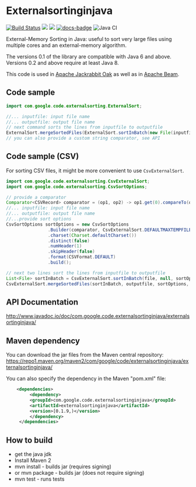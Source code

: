 Externalsortinginjava
==========================================================
[![Build Status](https://travis-ci.org/lemire/externalsortinginjava.png)](https://travis-ci.org/lemire/externalsortinginjava)
[![][maven img]][maven]
[![][license img]][license]
[![docs-badge][]][docs]
![Java CI](https://github.com/lemire/externalsortinginjava/workflows/Java%20CI/badge.svg)

External-Memory Sorting in Java: useful to sort very large files using multiple cores and an external-memory algorithm.


The versions 0.1 of the library are compatible with Java 6 and above. Versions 0.2 and above
require at least Java 8.

This code is used in [Apache Jackrabbit Oak](https://github.com/apache/jackrabbit-oak) as well as in [Apache Beam](https://github.com/apache/beam).

Code sample
------------

```java
import com.google.code.externalsorting.ExternalSort;

//... inputfile: input file name
//... outputfile: output file name
// next command sorts the lines from inputfile to outputfile
ExternalSort.mergeSortedFiles(ExternalSort.sortInBatch(new File(inputfile)), new File(outputfile));
// you can also provide a custom string comparator, see API
```


Code sample (CSV)
------------

For sorting CSV files, it  might be more convenient to use `CsvExternalSort`.

```java
import com.google.code.externalsorting.CsvExternalSort;
import com.google.code.externalsorting.CsvSortOptions;

// provide a comparator
Comparator<CSVRecord> comparator = (op1, op2) -> op1.get(0).compareTo(op2.get(0));
//... inputfile: input file name
//... outputfile: output file name
//...provide sort options
CsvSortOptions sortOptions = new CsvSortOptions
				.Builder(comparator, CsvExternalSort.DEFAULTMAXTEMPFILES, CsvExternalSort.estimateAvailableMemory())
				.charset(Charset.defaultCharset())
				.distinct(false)
				.numHeader(1)
				.skipHeader(false)
				.format(CSVFormat.DEFAULT)
				.build();

// next two lines sort the lines from inputfile to outputfile
List<File> sortInBatch = CsvExternalSort.sortInBatch(file, null, sortOptions);;
CsvExternalSort.mergeSortedFiles(sortInBatch, outputfile, sortOptions, true);

```

API Documentation
-----------------

http://www.javadoc.io/doc/com.google.code.externalsortinginjava/externalsortinginjava/




Maven dependency
-----------------


You can download the jar files from the Maven central repository:
https://repo1.maven.org/maven2/com/google/code/externalsortinginjava/externalsortinginjava/

You can also specify the dependency in the Maven "pom.xml" file:

```xml
    <dependencies>
         <dependency>
	     <groupId>com.google.code.externalsortinginjava</groupId>
	     <artifactId>externalsortinginjava</artifactId>
	     <version>[0.1.9,)</version>
         </dependency>
     </dependencies>
```

How to build
-----------------

- get the java jdk
- Install Maven 2
- mvn install - builds jar (requires signing)
- or mvn package - builds jar (does not require signing)
- mvn test - runs tests



[maven img]:https://maven-badges.herokuapp.com/maven-central/com.googlecode.javaewah/JavaEWAH/badge.svg
[maven]:http://search.maven.org/#search%7Cga%7C1%7Cexternalsortinginjava

[license]:LICENSE.txt
[license img]:https://img.shields.io/badge/License-Apache%202-blue.svg


[docs-badge]:https://img.shields.io/badge/API-docs-blue.svg?style=flat-square
[docs]:http://www.javadoc.io/doc/com.google.code.externalsortinginjava/externalsortinginjava/
